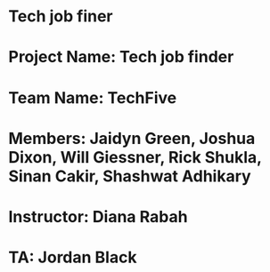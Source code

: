 # Tech job finer

# Project Name: Tech job finder
# Team Name: TechFive
# Members: Jaidyn Green, Joshua Dixon, Will Giessner, Rick Shukla, Sinan Cakir, Shashwat Adhikary
# Instructor: Diana Rabah
# TA: Jordan Black
